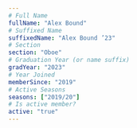 ```yaml
---
# Full Name
fullName: "Alex Bound"
# Suffixed Name
suffixedName: "Alex Bound ’23"
# Section
section: "Oboe"
# Graduation Year (or name suffix)
gradYear: "2023"
# Year Joined
memberSince: "2019"
# Active Seasons
seasons: ["2019/20"]
# Is active member?
active: "true"
---
```


